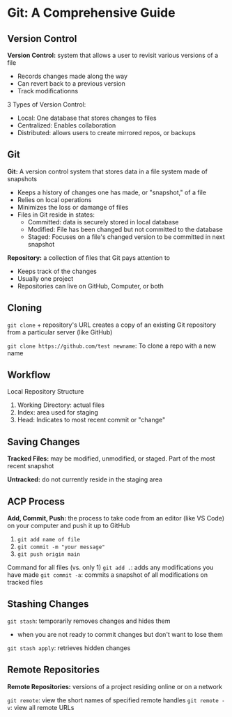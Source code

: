 # Git: A Comprehensive Guide

## Version Control

**Version Control:** system that allows a user to revisit various versions of a file
- Records changes made along the way
- Can revert back to a previous version
- Track modificationns

3 Types of Version Control:
- Local: One database that stores changes to files
- Centralized: Enables collaboration
- Distributed: allows users to create mirrored repos, or backups 

## Git

**Git:** A version control system that stores data in a file system made of snapshots
- Keeps a history of changes one has made, or "snapshot," of a file
- Relies on local operations
- Minimizes the loss or damange of files
- Files in Git reside in states:
  - Committed: data is securely stored in local database
  - Modified: File has been changed but not committed to the database
  - Staged: Focuses on a file's changed version to be committed in next snapshot
  
**Repository:** a collection of files that Git pays attention to
- Keeps track of the changes
- Usually one project 
- Repositories can live on GitHub, Computer, or both

## Cloning

`git clone` + repository's URL creates a copy of an existing Git repository from a particular server (like GitHub)

`git clone https://github.com/test newname`: To clone a repo with a new name

## Workflow

Local Repository Structure
1. Working Directory: actual files
2. Index: area used for staging
3. Head: Indicates to most recent commit or "change"

## Saving Changes

**Tracked Files:** may be modified, unmodified, or staged. Part of the most recent snapshot

**Untracked:** do not currently reside in the staging area

## ACP Process

**Add, Commit, Push:** the process to take code from an editor (like VS Code) on your computer and push it up to GitHub

1. `git add name of file`
2. `git commit -m "your message"`
3. `git push origin main`

Command for all files (vs. only 1)
`git add .`: adds any modifications you have made
`git commit -a`: commits a snapshot of all modifications on tracked files

## Stashing Changes

`git stash`: temporarily removes changes and hides them
- when you are not ready to commit changes but don't want to lose them

`git stash apply`: retrieves hidden changes

## Remote Repositories

**Remote Repositories:** versions of a project residing online or on a network

`git remote`: view the short names of specified remote handles
`git remote -v`: view all remote URLs 


